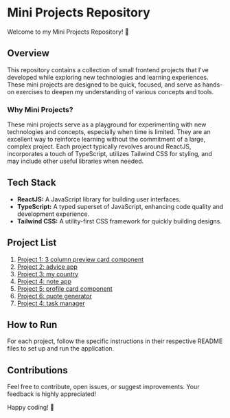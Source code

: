 # Mini Projects Repository

Welcome to my Mini Projects Repository! 🚀

## Overview

This repository contains a collection of small frontend projects that I've developed while exploring new technologies and learning experiences. These mini projects are designed to be quick, focused, and serve as hands-on exercises to deepen my understanding of various concepts and tools.

### Why Mini Projects?

These mini projects serve as a playground for experimenting with new technologies and concepts, especially when time is limited. They are an excellent way to reinforce learning without the commitment of a large, complex project. Each project typically revolves around ReactJS, incorporates a touch of TypeScript, utilizes Tailwind CSS for styling, and may include other useful libraries when needed.

## Tech Stack

- **ReactJS:** A JavaScript library for building user interfaces.
- **TypeScript:** A typed superset of JavaScript, enhancing code quality and development experience.
- **Tailwind CSS:** A utility-first CSS framework for quickly building designs.

## Project List

1. [Project 1: 3 column preview card component](https://github.com/itsteatv/mini-projects/tree/master/3-column%20preview%20card%20component)
2. [Project 2: advice app](https://github.com/itsteatv/mini-projects/tree/master/advice-app)
3. [Project 3: my country](https://github.com/itsteatv/mini-projects/tree/master/my-country)
4. [Project 4: note app](https://github.com/itsteatv/mini-projects/tree/master/note-app)
5. [Project 5: profile card component](https://github.com/itsteatv/mini-projects/tree/master/profile-card-component)
6. [Project 6: quote generator](https://github.com/itsteatv/mini-projects/tree/master/quote-generator)
7. [Project 4: task manager](https://github.com/itsteatv/mini-projects/tree/master/task-manager)

## How to Run

For each project, follow the specific instructions in their respective README files to set up and run the application.

## Contributions

Feel free to contribute, open issues, or suggest improvements. Your feedback is highly appreciated!

Happy coding! 🚀
